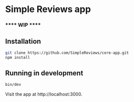 Simple Reviews app
============

### **** WIP ****

Installation
--------------

```sh
git clone https://github.com/SimpleReviews/core-app.git
npm install
```

Running in development
-----------

```sh
bin/dev
```

Visit the app at http://localhost:3000.
